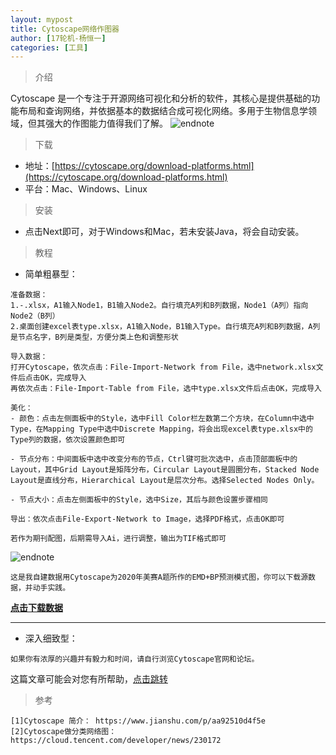 ```yaml
---
layout: mypost
title: Cytoscape网络作图器
author: [17轮机-杨恒一]
categories: [工具]
---
```

> 介绍

Cytoscape 是一个专注于开源网络可视化和分析的软件，其核心是提供基础的功能布局和查询网络，并依据基本的数据结合成可视化网络。多用于生物信息学领域，但其强大的作图能力值得我们了解。
![endnote](https://ask.qcloudimg.com/http-save/developer-news/pckkg4lskv.jpeg?imageView2/2/w/1620)

>下载

- 地址：[https://cytoscape.org/download-platforms.html](https://cytoscape.org/download-platforms.html)
- 平台：Mac、Windows、Linux

>安装

- 点击Next即可，对于Windows和Mac，若未安装Java，将会自动安装。

>教程


- 简单粗暴型：

```
准备数据：
1.-.xlsx，A1输入Node1，B1输入Node2。自行填充A列和B列数据，Node1（A列）指向Node2（B列）
2.桌面创建excel表type.xlsx，A1输入Node，B1输入Type。自行填充A列和B列数据，A列是节点名字，B列是类型，方便分类上色和调整形状

导入数据：
打开Cytoscape，依次点击：File-Import-Network from File，选中network.xlsx文件后点击OK，完成导入
再依次点击：File-Import-Table from File，选中type.xlsx文件后点击OK，完成导入

美化：
- 颜色：点击左侧面板中的Style，选中Fill Color栏左数第二个方块，在Column中选中Type，在Mapping Type中选中Discrete Mapping，将会出现excel表type.xlsx中的Type列的数据，依次设置颜色即可

- 节点分布：中间面板中选中改变分布的节点，Ctrl键可批次选中，点击顶部面板中的Layout，其中Grid Layout是矩阵分布，Circular Layout是圆圈分布，Stacked Node Layout是直线分布，Hierarchical Layout是层次分布。选择Selected Nodes Only。

- 节点大小：点击左侧面板中的Style，选中Size，其后与颜色设置步骤相同

导出：依次点击File-Export-Network to Image，选择PDF格式，点击OK即可

若作为期刊配图，后期需导入Ai，进行调整，输出为TIF格式即可

```
![endnote](https://i.loli.net/2020/03/05/sSCj5ycF2W7eGuk.png)

```
这是我自建数据用Cytoscape为2020年美赛A题所作的EMD+BP预测模式图，你可以下载源数据，并动手实践。
```
**[点击下载数据](https://zhuifengyi.coding.net/p/MESC_doc/d/MESC_doc/git/blob/master/Cytoscape%E5%AE%9E%E8%B7%B5%E6%95%B0%E6%8D%AE.zip)**

---

- 深入细致型：

```
如果你有浓厚的兴趣并有毅力和时间，请自行浏览Cytoscape官网和论坛。
```
这篇文章可能会对您有所帮助，[点击跳转](https://www.jianshu.com/p/5a790c223dee)


> 参考

```
[1]Cytoscape 简介： https://www.jianshu.com/p/aa92510d4f5e
[2]Cytoscape做分类网络图： https://cloud.tencent.com/developer/news/230172
```


